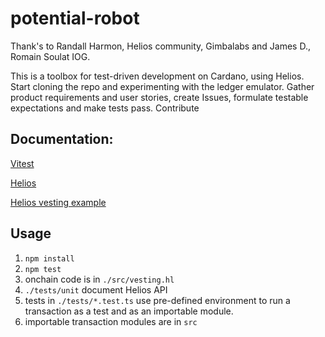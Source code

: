 # potential-robot

Thank's to Randall Harmon, Helios community, Gimbalabs and James D., Romain Soulat IOG. 

This is a toolbox for test-driven development on Cardano, using Helios.
Start cloning the repo and experimenting with the ledger emulator.
Gather product requirements and user stories, create Issues, formulate testable expectations and make tests pass.
Contribute

## Documentation:
[Vitest](https://vitest.dev/)

[Helios](https://github.com/Hyperion-BT/helios)

[Helios vesting example](https://github.com/lley154/helios-examples/tree/main/vesting)

## Usage
1. `npm install`
2. `npm test`
3. onchain code is in `./src/vesting.hl`
4. `./tests/unit` document Helios API
5. tests in `./tests/*.test.ts` use pre-defined environment to run a transaction as a test and as an importable module. 
6. importable transaction modules are in `src`

